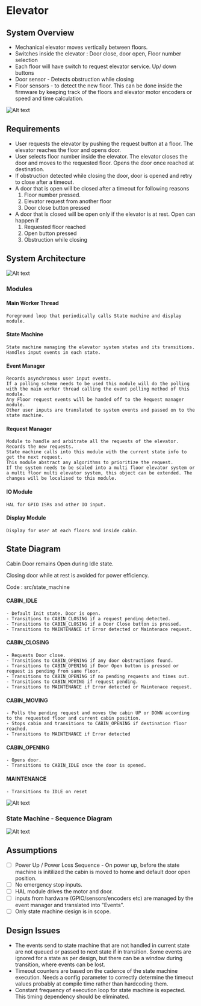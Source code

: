 # Elevator

## System Overview

- Mechanical elevator moves vertically between floors.
- Switches inside the elevator : Door close, door open, Floor number selection
- Each floor will have switch to request elevator service. Up/ down buttons
- Door sensor - Detects obstruction while closing
- Floor sensors - to detect the new floor. This can be done inside the firmware by keeping track of the floors and elevator motor encoders or speed and time calculation.

![Alt text](docs/ElevatorSystemOverview.png?raw=true "System Overview")

## Requirements

- User requests the elevator by pushing the request button at a floor. The elevator reaches the floor and opens door.
- User selects floor number inside the elevator. The elevator closes the door and moves to the requested floor. Opens the door once reached at destination.
- If obstruction detected while closing the door, door is opened and retry to close after a timeout.
- A door that is open will be closed after a timeout for following reasons
    1. Floor number pressed. 
    2. Elevator request from another floor 
    3. Door close button pressed
- A door that is closed will be open only if the elevator is at rest. Open can happen if 
    1. Requested floor reached 
    2. Open button pressed 
    3. Obstruction while closing

## System Architecture

![Alt text](docs/ElevatorSystemArchitecture.png?raw=true "System Architecture")

### Modules
#### Main Worker Thread
    Foreground loop that periodically calls State machine and display module.

#### State Machine
    State machine managing the elevator system states and its transitions.
    Handles input events in each state.

#### Event Manager
    Records asynchronous user input events.
    If a polling scheme needs to be used this module will do the polling with the main worker thread calling the event polling method of this module.
    Any Floor request events will be handed off to the Request manager module.
    Other user inputs are translated to system events and passed on to the state machine.

#### Request Manager
    Module to handle and arbitrate all the requests of the elevator.
    Records the new requests. 
    State machine calls into this module with the current state info to get the next request.
    This module abstract any algorithms to prioritize the request. 
    If the system needs to be scaled into a multi floor elevator system or a multi floor multi elevator system, this object can be extended. The changes will be localised to this module. 

#### IO Module
    HAL for GPIO ISRs and other IO input.

#### Display Module
    Display for user at each floors and inside cabin.

## State Diagram

Cabin Door remains Open during Idle state.

Closing door while at rest is avoided for power efficiency.

Code : src/state_machine

#### CABIN_IDLE 

    - Default Init state. Door is open.
    - Transitions to CABIN_CLOSING if a request pending detected.
    - Transitions to CABIN_CLOSING if a Door Close button is pressed.
    - Transitions to MAINTENANCE if Error detected or Maintenace request.

#### CABIN_CLOSING 

    - Requests Door close. 
    - Transitions to CABIN_OPENING if any door obstructions found.
    - Transitions to CABIN_OPENING if Door Open button is pressed or request is pending from same floor.
    - Transitions to CABIN_OPENING if no pending requests and times out.
    - Transitions to CABIN_MOVING if request pending.
    - Transitions to MAINTENANCE if Error detected or Maintenace request.

#### CABIN_MOVING

    - Polls the pending request and moves the cabin UP or DOWN according to the requested floor and current cabin position.
    - Stops cabin and transitions to CABIN_OPENING if destination floor reached.
    - Transitions to MAINTENANCE if Error detected

#### CABIN_OPENING

    - Opens door.
    - Transitions to CABIN_IDLE once the door is opened.

#### MAINTENANCE

    - Transitions to IDLE on reset

![Alt text](docs/ElevatorStateDiagram.png?raw=true "State Diagram")

### State Machine - Sequence Diagram

![Alt text](docs/Elevator_SM_SequenceDiagram.png?raw=true "Sequence Diagram")

## Assumptions

- [ ] Power Up / Power Loss Sequence - On power up, before the state machine is initilized the cabin is moved to home and default door open position.
- [ ] No emergency stop inputs.
- [ ] HAL module drives the motor and door. 
- [ ] inputs from hardware (GPIO/sensors/encoders etc) are managed by the event manager and translated into "Events".
- [ ] Only state machine design is in scope.

## Design Issues

- The events send to state machine that are not handled in current state are not queued or passed to next state if in transition. Some events are ignored for a state as per design, but there can be a window during transition, where events can be lost.
- Timeout counters are based on the cadence of the state machine execution. Needs a config parameter to correctly determine the timeout values probably at compile time rather than hardcoding them.
- Constant frequency of execution loop for state machine is expected. This timing dependency should be eliminated.

